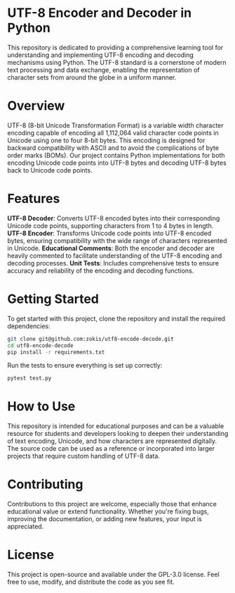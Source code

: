 # UTF-8 Encoder and Decoder in Python
This repository is dedicated to providing a comprehensive learning tool for understanding and implementing UTF-8 encoding and decoding mechanisms using Python. The UTF-8 standard is a cornerstone of modern text processing and data exchange, enabling the representation of character sets from around the globe in a uniform manner.

# Overview
UTF-8 (8-bit Unicode Transformation Format) is a variable width character encoding capable of encoding all 1,112,064 valid character code points in Unicode using one to four 8-bit bytes. This encoding is designed for backward compatibility with ASCII and to avoid the complications of byte order marks (BOMs). Our project contains Python implementations for both encoding Unicode code points into UTF-8 bytes and decoding UTF-8 bytes back to Unicode code points.

# Features
**UTF-8 Decoder**: Converts UTF-8 encoded bytes into their corresponding Unicode code points, supporting characters from 1 to 4 bytes in length.
**UTF-8 Encoder**: Transforms Unicode code points into UTF-8 encoded bytes, ensuring compatibility with the wide range of characters represented in Unicode.
**Educational Comments**: Both the encoder and decoder are heavily commented to facilitate understanding of the UTF-8 encoding and decoding processes.
**Unit Tests**: Includes comprehensive tests to ensure accuracy and reliability of the encoding and decoding functions.


# Getting Started
To get started with this project, clone the repository and install the required dependencies:

```bash
git clone git@github.com:zokis/utf8-encode-decode.git
cd utf8-encode-decode
pip install -r requirements.txt
```

Run the tests to ensure everything is set up correctly:
```bash
pytest test.py
```

# How to Use
This repository is intended for educational purposes and can be a valuable resource for students and developers looking to deepen their understanding of text encoding, Unicode, and how characters are represented digitally. The source code can be used as a reference or incorporated into larger projects that require custom handling of UTF-8 data.

# Contributing
Contributions to this project are welcome, especially those that enhance educational value or extend functionality. Whether you're fixing bugs, improving the documentation, or adding new features, your input is appreciated.

# License
This project is open-source and available under the GPL-3.0 license. Feel free to use, modify, and distribute the code as you see fit.
